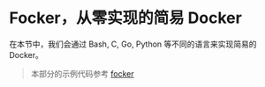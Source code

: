 # Focker，从零实现的简易 Docker

在本节中，我们会通过 Bash, C, Go, Python 等不同的语言来实现简易的 Docker。

> 本部分的示例代码参考 [focker](https://github.com/BE-Kits/focker)
